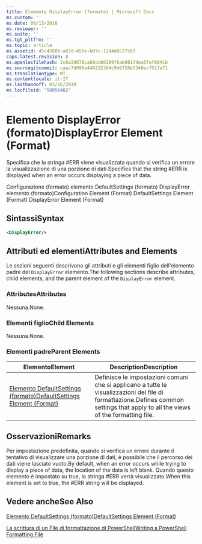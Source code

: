 ```yaml
---
title: Elemento DisplayError (formato) | Microsoft Docs
ms.custom: ''
ms.date: 09/13/2016
ms.reviewer: ''
ms.suite: ''
ms.tgt_pltfrm: ''
ms.topic: article
ms.assetid: 45c45800-a87d-456e-b07c-12d4d8c27c67
caps.latest.revision: 8
ms.openlocfilehash: 2c6a3d678ca68dc0d189f6ab981fdea5fef894cb
ms.sourcegitcommit: caac7d098a448232304c9d6728e7340ec7517a71
ms.translationtype: MT
ms.contentlocale: it-IT
ms.lasthandoff: 03/16/2019
ms.locfileid: "58056482"
---
```

# <a name="displayerror-element-format"></a><span data-ttu-id="a3264-102">Elemento DisplayError (formato)</span><span class="sxs-lookup"><span data-stu-id="a3264-102">DisplayError Element (Format)</span></span>

<span data-ttu-id="a3264-103">Specifica che la stringa #ERR viene visualizzata quando si verifica un errore la visualizzazione di una porzione di dati.</span><span class="sxs-lookup"><span data-stu-id="a3264-103">Specifies that the string #ERR is displayed when an error occurs displaying a piece of data.</span></span>

<span data-ttu-id="a3264-104">Configurazione (formato) elemento DefaultSettings (formato) DisplayError elemento (formato)</span><span class="sxs-lookup"><span data-stu-id="a3264-104">Configuration Element (Format) DefaultSettings Element (Format) DisplayError Element (Format)</span></span>

## <a name="syntax"></a><span data-ttu-id="a3264-105">Sintassi</span><span class="sxs-lookup"><span data-stu-id="a3264-105">Syntax</span></span>

```xml
<DisplayError/>
```

## <a name="attributes-and-elements"></a><span data-ttu-id="a3264-106">Attributi ed elementi</span><span class="sxs-lookup"><span data-stu-id="a3264-106">Attributes and Elements</span></span>

<span data-ttu-id="a3264-107">Le sezioni seguenti descrivono gli attributi e gli elementi figlio dell'elemento padre del `DisplayError` elemento.</span><span class="sxs-lookup"><span data-stu-id="a3264-107">The following sections describe attributes, child elements, and the parent element of the `DisplayError` element.</span></span>

### <a name="attributes"></a><span data-ttu-id="a3264-108">Attributes</span><span class="sxs-lookup"><span data-stu-id="a3264-108">Attributes</span></span>

<span data-ttu-id="a3264-109">Nessuna.</span><span class="sxs-lookup"><span data-stu-id="a3264-109">None.</span></span>

### <a name="child-elements"></a><span data-ttu-id="a3264-110">Elementi figlio</span><span class="sxs-lookup"><span data-stu-id="a3264-110">Child Elements</span></span>

<span data-ttu-id="a3264-111">Nessuna.</span><span class="sxs-lookup"><span data-stu-id="a3264-111">None.</span></span>

### <a name="parent-elements"></a><span data-ttu-id="a3264-112">Elementi padre</span><span class="sxs-lookup"><span data-stu-id="a3264-112">Parent Elements</span></span>

|<span data-ttu-id="a3264-113">Elemento</span><span class="sxs-lookup"><span data-stu-id="a3264-113">Element</span></span>|<span data-ttu-id="a3264-114">Description</span><span class="sxs-lookup"><span data-stu-id="a3264-114">Description</span></span>|
|-------------|-----------------|
|[<span data-ttu-id="a3264-115">Elemento DefaultSettings (formato)</span><span class="sxs-lookup"><span data-stu-id="a3264-115">DefaultSettings Element (Format)</span></span>](./defaultsettings-element-format.md)|<span data-ttu-id="a3264-116">Definisce le impostazioni comuni che si applicano a tutte le visualizzazioni del file di formattazione.</span><span class="sxs-lookup"><span data-stu-id="a3264-116">Defines common settings that apply to all the views of the formatting file.</span></span>|

## <a name="remarks"></a><span data-ttu-id="a3264-117">Osservazioni</span><span class="sxs-lookup"><span data-stu-id="a3264-117">Remarks</span></span>

<span data-ttu-id="a3264-118">Per impostazione predefinita, quando si verifica un errore durante il tentativo di visualizzare una porzione di dati, è possibile che il percorso dei dati viene lasciato vuoto.</span><span class="sxs-lookup"><span data-stu-id="a3264-118">By default, when an error occurs while trying to display a piece of data, the location of the data is left blank.</span></span> <span data-ttu-id="a3264-119">Quando questo elemento è impostato su true, la stringa #ERR verrà visualizzato.</span><span class="sxs-lookup"><span data-stu-id="a3264-119">When this element is set to true, the #ERR string will be displayed.</span></span>

## <a name="see-also"></a><span data-ttu-id="a3264-120">Vedere anche</span><span class="sxs-lookup"><span data-stu-id="a3264-120">See Also</span></span>

[<span data-ttu-id="a3264-121">Elemento DefaultSettings (formato)</span><span class="sxs-lookup"><span data-stu-id="a3264-121">DefaultSettings Element (Format)</span></span>](./defaultsettings-element-format.md)

[<span data-ttu-id="a3264-122">La scrittura di un File di formattazione di PowerShell</span><span class="sxs-lookup"><span data-stu-id="a3264-122">Writing a PowerShell Formatting File</span></span>](./writing-a-powershell-formatting-file.md)
